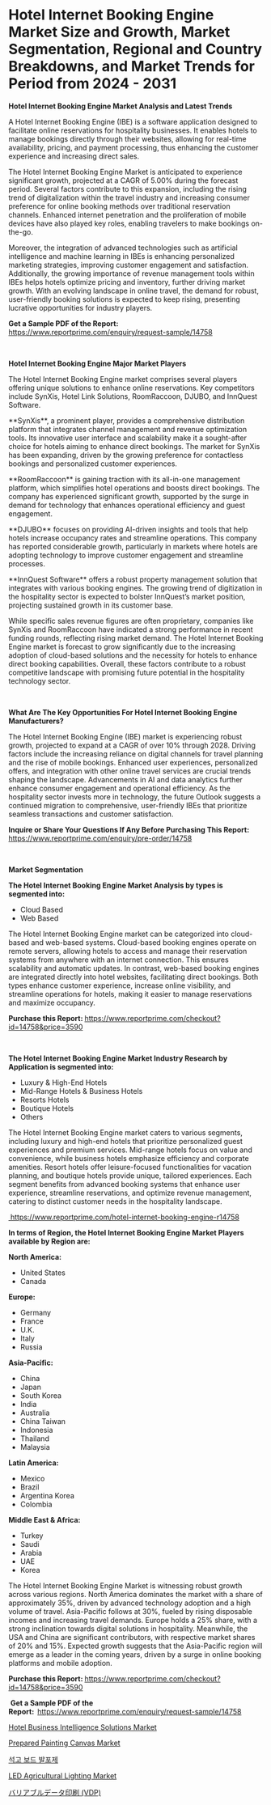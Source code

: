 <p><h1>Hotel Internet Booking Engine Market Size and Growth, Market Segmentation, Regional and Country Breakdowns, and Market Trends for Period from 2024 -  2031</h1></p><p><strong>Hotel Internet Booking Engine Market Analysis and Latest Trends</strong></p>
<p><p>A Hotel Internet Booking Engine (IBE) is a software application designed to facilitate online reservations for hospitality businesses. It enables hotels to manage bookings directly through their websites, allowing for real-time availability, pricing, and payment processing, thus enhancing the customer experience and increasing direct sales.</p><p>The Hotel Internet Booking Engine Market is anticipated to experience significant growth, projected at a CAGR of 5.00% during the forecast period. Several factors contribute to this expansion, including the rising trend of digitalization within the travel industry and increasing consumer preference for online booking methods over traditional reservation channels. Enhanced internet penetration and the proliferation of mobile devices have also played key roles, enabling travelers to make bookings on-the-go.</p><p>Moreover, the integration of advanced technologies such as artificial intelligence and machine learning in IBEs is enhancing personalized marketing strategies, improving customer engagement and satisfaction. Additionally, the growing importance of revenue management tools within IBEs helps hotels optimize pricing and inventory, further driving market growth. With an evolving landscape in online travel, the demand for robust, user-friendly booking solutions is expected to keep rising, presenting lucrative opportunities for industry players.</p></p>
<p><strong>Get a Sample PDF of the Report:&nbsp;</strong> <a href="https://www.reportprime.com/enquiry/request-sample/14758">https://www.reportprime.com/enquiry/request-sample/14758</a></p>
<p>&nbsp;</p>
<p><strong>Hotel Internet Booking Engine Major Market Players</strong></p>
<p><p>The Hotel Internet Booking Engine market comprises several players offering unique solutions to enhance online reservations. Key competitors include SynXis, Hotel Link Solutions, RoomRaccoon, DJUBO, and InnQuest Software.</p><p>**SynXis**, a prominent player, provides a comprehensive distribution platform that integrates channel management and revenue optimization tools. Its innovative user interface and scalability make it a sought-after choice for hotels aiming to enhance direct bookings. The market for SynXis has been expanding, driven by the growing preference for contactless bookings and personalized customer experiences.</p><p>**RoomRaccoon** is gaining traction with its all-in-one management platform, which simplifies hotel operations and boosts direct bookings. The company has experienced significant growth, supported by the surge in demand for technology that enhances operational efficiency and guest engagement.</p><p>**DJUBO** focuses on providing AI-driven insights and tools that help hotels increase occupancy rates and streamline operations. This company has reported considerable growth, particularly in markets where hotels are adopting technology to improve customer engagement and streamline processes.</p><p>**InnQuest Software** offers a robust property management solution that integrates with various booking engines. The growing trend of digitization in the hospitality sector is expected to bolster InnQuest’s market position, projecting sustained growth in its customer base.</p><p>While specific sales revenue figures are often proprietary, companies like SynXis and RoomRaccoon have indicated a strong performance in recent funding rounds, reflecting rising market demand. The Hotel Internet Booking Engine market is forecast to grow significantly due to the increasing adoption of cloud-based solutions and the necessity for hotels to enhance direct booking capabilities. Overall, these factors contribute to a robust competitive landscape with promising future potential in the hospitality technology sector.</p></p>
<p>&nbsp;</p>
<p><strong>What Are The Key Opportunities For Hotel Internet Booking Engine Manufacturers?</strong></p>
<p><p>The Hotel Internet Booking Engine (IBE) market is experiencing robust growth, projected to expand at a CAGR of over 10% through 2028. Driving factors include the increasing reliance on digital channels for travel planning and the rise of mobile bookings. Enhanced user experiences, personalized offers, and integration with other online travel services are crucial trends shaping the landscape. Advancements in AI and data analytics further enhance consumer engagement and operational efficiency. As the hospitality sector invests more in technology, the future Outlook suggests a continued migration to comprehensive, user-friendly IBEs that prioritize seamless transactions and customer satisfaction.</p></p>
<p><strong>Inquire or Share Your Questions If Any Before Purchasing This Report:</strong> <a href="https://www.reportprime.com/enquiry/pre-order/14758">https://www.reportprime.com/enquiry/pre-order/14758</a></p>
<p>&nbsp;</p>
<p><strong>Market Segmentation</strong></p>
<p><strong>The Hotel Internet Booking Engine Market Analysis by types is segmented into:</strong></p>
<p><ul><li>Cloud Based</li><li>Web Based</li></ul></p>
<p><p>The Hotel Internet Booking Engine market can be categorized into cloud-based and web-based systems. Cloud-based booking engines operate on remote servers, allowing hotels to access and manage their reservation systems from anywhere with an internet connection. This ensures scalability and automatic updates. In contrast, web-based booking engines are integrated directly into hotel websites, facilitating direct bookings. Both types enhance customer experience, increase online visibility, and streamline operations for hotels, making it easier to manage reservations and maximize occupancy.</p></p>
<p><strong>Purchase this Report:&nbsp;</strong><a href="https://www.reportprime.com/checkout?id=14758&price=3590">https://www.reportprime.com/checkout?id=14758&price=3590</a></p>
<p>&nbsp;</p>
<p><strong>The Hotel Internet Booking Engine Market Industry Research by Application is segmented into:</strong></p>
<p><ul><li>Luxury & High-End Hotels</li><li>Mid-Range Hotels & Business Hotels</li><li>Resorts Hotels</li><li>Boutique Hotels</li><li>Others</li></ul></p>
<p><p>The Hotel Internet Booking Engine market caters to various segments, including luxury and high-end hotels that prioritize personalized guest experiences and premium services. Mid-range hotels focus on value and convenience, while business hotels emphasize efficiency and corporate amenities. Resort hotels offer leisure-focused functionalities for vacation planning, and boutique hotels provide unique, tailored experiences. Each segment benefits from advanced booking systems that enhance user experience, streamline reservations, and optimize revenue management, catering to distinct customer needs in the hospitality landscape.</p></p>
<p><a href="https://www.reportprime.com/hotel-internet-booking-engine-r14758">&nbsp;https://www.reportprime.com/hotel-internet-booking-engine-r14758</a></p>
<p><strong>In terms of Region, the Hotel Internet Booking Engine Market Players available by Region are:</strong></p>
<p>
    <p> <strong> North America: </strong>
        <ul>
            <li>United States</li>
            <li>Canada</li>
        </ul>
        </p> 
    <p> <strong> Europe: </strong>
        <ul>
            <li>Germany</li>
            <li>France</li>
            <li>U.K.</li>
            <li>Italy</li>
            <li>Russia</li>
        </ul>
        </p> 
    <p> <strong> Asia-Pacific: </strong>
        <ul>
            <li>China</li>
            <li>Japan</li>
            <li>South Korea</li>
            <li>India</li>
            <li>Australia</li>
            <li>China Taiwan</li>
            <li>Indonesia</li>
            <li>Thailand</li>
            <li>Malaysia</li>
        </ul>
        </p> 
    <p> <strong> Latin America: </strong>
        <ul>
            <li>Mexico</li>
            <li>Brazil</li>
            <li>Argentina Korea</li>
            <li>Colombia</li>
        </ul>
        </p> 
    <p> <strong> Middle East & Africa: </strong>
        <ul>
            <li>Turkey</li>
            <li>Saudi</li>
            <li>Arabia</li>
            <li>UAE</li>
            <li>Korea</li>
        </ul>
    </p>
    </p>
<p><p>The Hotel Internet Booking Engine Market is witnessing robust growth across various regions. North America dominates the market with a share of approximately 35%, driven by advanced technology adoption and a high volume of travel. Asia-Pacific follows at 30%, fueled by rising disposable incomes and increasing travel demands. Europe holds a 25% share, with a strong inclination towards digital solutions in hospitality. Meanwhile, the USA and China are significant contributors, with respective market shares of 20% and 15%. Expected growth suggests that the Asia-Pacific region will emerge as a leader in the coming years, driven by a surge in online booking platforms and mobile adoption.</p></p>
<p><strong>Purchase this Report: </strong><a href="https://www.reportprime.com/checkout?id=14758&price=3590">https://www.reportprime.com/checkout?id=14758&price=3590</a></p>
<p>&nbsp;<strong>Get a Sample PDF of the Report:&nbsp;&nbsp;</strong><a href="https://www.reportprime.com/enquiry/request-sample/14758">https://www.reportprime.com/enquiry/request-sample/14758</a></p>
<p><strong></strong></p>
<p><p><a href="https://github.com/BesaLoshi2000/Market-Research-Report-List-1/blob/main/hotel-business-intelligence-solutions-market.md">Hotel Business Intelligence Solutions Market</a></p><p><a href="https://medium.com/@ivethfonsecal57/the-growth-of-the-prepared-painting-canvas-market-has-been-significant-driven-by-various-895204eb0433">Prepared Painting Canvas Market</a></p><p><a href="https://medium.com/@scotthereford10/%EC%84%9D%EA%B3%A0%EB%B3%B4%EB%93%9C-%EA%B1%B0%ED%92%88%EC%A0%9C-%EC%8B%9C%EC%9E%A5-%EA%B8%80%EB%A1%9C%EB%B2%8C-%EC%8B%9C%EC%9E%A5-%EB%8F%99%ED%96%A5-%EB%B0%8F-%EC%8B%9C%EC%9E%A5-%EC%A0%84%EB%A7%9D-2024-2031-38aeb90eaab8">석고 보드 발포제</a></p><p><a href="https://issuu.com/reportprime-2/docs/led-agricultural-lighting-market-si_b1fa9f5a5661be">LED Agricultural Lighting Market</a></p><p><a href="https://medium.com/@jordond5lezama/variable-data-printing-vdp-market-%E3%81%AF-%E3%82%B3%E3%82%B9%E3%83%88%E7%AE%A1%E7%90%86%E3%81%A8%E5%8A%B9%E7%8E%87%E5%90%91%E4%B8%8A%E3%82%92%E5%84%AA%E5%85%88%E3%81%97%E3%81%BE%E3%81%99-%E3%81%95%E3%82%89%E3%81%AB-%E5%A0%B1%E5%91%8A%E6%9B%B8%E3%81%AF%E5%B8%82%E5%A0%B4%E3%81%AE%E9%9C%80%E8%A6%81%E9%9D%A2%E3%81%A8%E4%BE%9B%E7%B5%A6%E9%9D%A2%E3%81%AE%E4%B8%A1%E6%96%B9%E3%82%92%E3%82%AB%E3%83%90%E3%83%BC%E3%81%97%E3%81%A6%E3%81%84%E3%81%BE%E3%81%99-variable-b0e3a6b765ca">バリアブルデータ印刷 (VDP)</a></p></p>